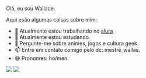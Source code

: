 Olá, eu sou Wallace.

Aqui esão algumas coisas sobre mim:
- 🔭 Atualmente estou trabalhando no [alura](https://www.alura.com.br/)
- 🌱 Atualmente estou estudando.
- 💬 Pergunte-me sobre animes, jogos e cultura geek.
- 📫 Entre em contato comigo pelo dc: mestre_wallas.
- 😄 Pronomes: ho/men.

![](https://media.tenor.com/NM5nVgv3vL8AAAAi/saber-fate.gif)
![](https://media.tenor.com/ai3dOAwpnlIAAAAM/toji-fushiguro.gif)
